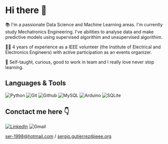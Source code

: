 # Hi there 👋

📚 I'm a passionate Data Science and Machine Learning areas. I'm currently study Mechatronics Engineering. I've abilities to analyse data and make predictive models using supervised algorithim and unsupervised algorithim.

✋🏼 4 years of experience as a IEEE volunteer (the Institute of Electrical and Electronics Engineers) with active participation as an events organizer.

🔵 Self-taught, curious, good to work in team and I really love never stop learning.


## Languages & Tools 
![Python](https://img.shields.io/badge/-Python%203-blue?logo=python&logoColor=white&style=flat) 
![Git](https://img.shields.io/badge/-Git-f44611?logo=git&logoColor=white&style=flat) 
![Github](https://img.shields.io/badge/-Github-black?logo=github&logoColor=white&style=flat) 
![MySQL](https://img.shields.io/badge/-MySQL-blue?logo=Mysql&logoColor=white&style=flat)
![Arduino](https://img.shields.io/badge/-Arduino-23C4CC?logo=arduino&logoColor=white&style=flat)
![SQLite](https://img.shields.io/badge/-SQLite-003b57?logo=SQLite&logoColor=white&style=flat)



## Conctact me here 👇
[![LinkedIn](https://img.shields.io/badge/-LinkedIn-blue?logo=linkedin&logoColor=white&style=flat)](https://www.linkedin.com/in/sergi0gs/)
![Gmail](https://img.shields.io/badge/-sergiogsanchez12@gmail.com-FC1212?logo=gmail&logoColor=white&style=flat)

ser-1998@hotmail.com / sergio.gutierrez@ieee.org



